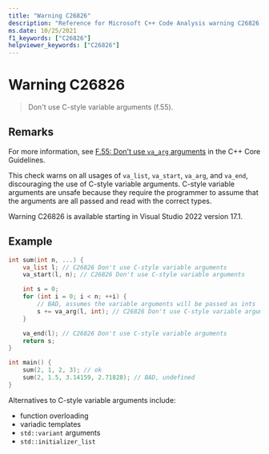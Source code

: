 ```yaml
---
title: "Warning C26826"
description: "Reference for Microsoft C++ Code Analysis warning C26826 in Visual Studio."
ms.date: 10/25/2021
f1_keywords: ["C26826"]
helpviewer_keywords: ["C26826"]
---
```

# Warning C26826

> Don't use C-style variable arguments (f.55).

## Remarks

For more information, see [F.55: Don't use `va_arg` arguments](https://isocpp.github.io/CppCoreGuidelines/CppCoreGuidelines#F-varargs) in the C++ Core Guidelines.

This check warns on all usages of `va_list`, `va_start`, `va_arg`, and `va_end`, discouraging the use of C-style variable arguments. C-style variable arguments are unsafe because they require the programmer to assume that the arguments are all passed and read with the correct types.

Warning C26826 is available starting in Visual Studio 2022 version 17.1.

## Example

```cpp
int sum(int n, ...) {
    va_list l; // C26826 Don't use C-style variable arguments
    va_start(l, n); // C26826 Don't use C-style variable arguments

    int s = 0;
    for (int i = 0; i < n; ++i) {
        // BAD, assumes the variable arguments will be passed as ints
        s += va_arg(l, int); // C26826 Don't use C-style variable arguments
    }

    va_end(l); // C26826 Don't use C-style variable arguments
    return s;
}

int main() {
    sum(2, 1, 2, 3); // ok
    sum(2, 1.5, 3.14159, 2.71828); // BAD, undefined
}
```

Alternatives to C-style variable arguments include:

- function overloading
- variadic templates
- `std::variant` arguments
- `std::initializer_list`
